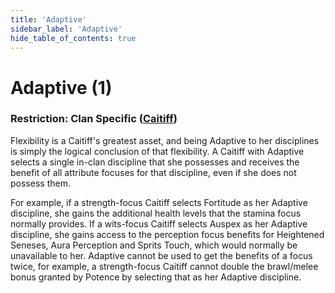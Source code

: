 ```yaml
---
title: 'Adaptive'
sidebar_label: 'Adaptive'
hide_table_of_contents: true
---
```


# Adaptive (1)

### Restriction: Clan Specific ([Caitiff](../Clans/Caitiff))

Flexibility is a Caitiff's greatest asset, and being Adaptive to her disciplines is simply the logical conclusion of that flexibility. A Caitiff with Adaptive selects a single in-clan discipline that she possesses and receives the benefit of all attribute focuses for that discipline, even if she does not possess them.

For example, if a strength-focus Caitiff selects Fortitude as her Adaptive discipline, she gains the additional health levels that the stamina focus normally provides. If a wits-focus Caitiff selects Auspex as her Adaptive discipline, she gains access to the perception focus benefits for Heightened Seneses, Aura Perception and Sprits Touch, which would normally be unavailable to her. Adaptive cannot be used to get the benefits of a focus twice, for example, a strength-focus Caitiff cannot double the brawl/melee bonus granted by Potence by selecting that as her Adaptive discipline.
